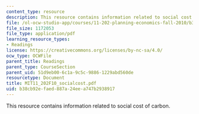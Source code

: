 ```yaml
---
content_type: resource
description: This resource contains information related to social cost of carbon.
file: /ol-ocw-studio-app/courses/11-202-planning-economics-fall-2010/b38cb92efaed887a24eea747b2938917_MIT11_202F10_socialcost.pdf
file_size: 1172053
file_type: application/pdf
learning_resource_types:
- Readings
license: https://creativecommons.org/licenses/by-nc-sa/4.0/
ocw_type: OCWFile
parent_title: Readings
parent_type: CourseSection
parent_uid: 51d9eb00-6c1a-9c5c-9886-1229abd560de
resourcetype: Document
title: MIT11_202F10_socialcost.pdf
uid: b38cb92e-faed-887a-24ee-a747b2938917
---
```

This resource contains information related to social cost of carbon.